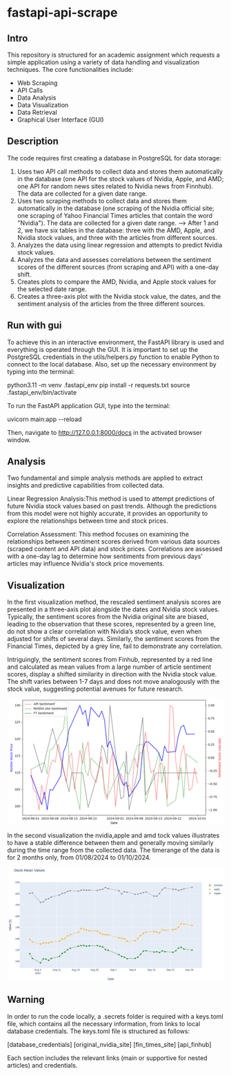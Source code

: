# fastapi-api-scrape
## Intro
This repository is structured for an academic assignment which requests a simple application using a variety of data handling and visualization techniques. The core functionalities include:
- Web Scraping
- API Calls
- Data Analysis
- Data Visualization
- Data Retrieval
- Graphical User Interface (GUI)

## Description
The code requires first creating a database in PostgreSQL for data storage:

1) Uses two API call methods to collect data and stores them automatically in the database (one API for the stock values of Nvidia, Apple, and AMD; one API for random news sites related to Nvidia news from Finnhub). The data are collected for a given date range.
2) Uses two scraping methods to collect data and stores them automatically in the database (one scraping of the Nvidia official site; one scraping of Yahoo Financial Times articles that contain the word "Nvidia"). The data are collected for a given date range. --> After 1 and 2, we have six tables in the database: three with the AMD, Apple, and Nvidia stock values, and three with the articles from different sources.
3) Analyzes the data using linear regression and attempts to predict Nvidia stock values.
4) Analyzes the data and assesses correlations between the sentiment scores of the different sources (from scraping and API) with a one-day shift.
5) Creates plots to compare the AMD, Nvidia, and Apple stock values for the selected date range.
6) Creates a three-axis plot with the Nvidia stock value, the dates, and the sentiment analysis of the articles from the three different sources.

## Run with gui
To achieve this in an interactive environment, the FastAPI library is used and everything is operated through the GUI. It is important to set up the PostgreSQL credentials in the utils/helpers.py function to enable Python to connect to the local database. Also, set up the necessary environment by typing into the terminal:

python3.11 -m venv .fastapi_env
pip install -r requests.txt
source .fastapi_env/bin/activate

To run the FastAPI application GUI, type into the terminal:

uvicorn main:app --reload

Then, navigate to http://127.0.0.1:8000/docs in the activated browser window.

## Analysis
Two fundamental and simple analysis methods are applied to extract insights and predictive capabilities from collected data.

Linear Regression Analysis:This method is used to attempt predictions of future Nvidia stock values based on past trends. Although the predictions from this model were not highly accurate, it provides an opportunity to explore the relationships between time and stock prices.

Correlation Assessment: This method focuses on examining the relationships between sentiment scores derived from various data sources (scraped content and API data) and stock prices. Correlations are assessed with a one-day lag to determine how sentiments from previous days' articles may influence Nvidia's stock price movements. 

## Visualization
In the first visualization method, the rescaled sentiment analysis scores are presented in a three-axis plot alongside the dates and Nvidia stock values. Typically, the sentiment scores from the Nvidia original site are biased, leading to the observation that these scores, represented by a green line, do not show a clear correlation with Nvidia’s stock value, even when adjusted for shifts of several days. Similarly, the sentiment scores from the Financial Times, depicted by a grey line, fail to demonstrate any correlation.

Intriguingly, the sentiment scores from Finhub, represented by a red line and calculated as mean values from a large number of article sentiment scores, display a shifted similarity in direction with the Nvidia stock value. The shift varies between 1-7 days and does not move analogously with the stock value, suggesting potential avenues for future research.

![alt text](image.png)


In the second visualization the nvidia,apple and amd tock values illustrates to have a stable difference between them and generally moving similarly during the time range from the collected data. The timerange of the data is for 2 months only, from 01/08/2024 to 01/10/2024.

![alt text](image-1.png)

## Warning
In order to run the code locally, a .secrets folder is required with a keys.toml file, which contains all the necessary information, from links to local database credentials. The keys.toml file is structured as follows:

[database_credentials]
[original_nvidia_site]
[fin_times_site]
[api_finhub]

Each section includes the relevant links (main or supportive for nested articles) and credentials.

